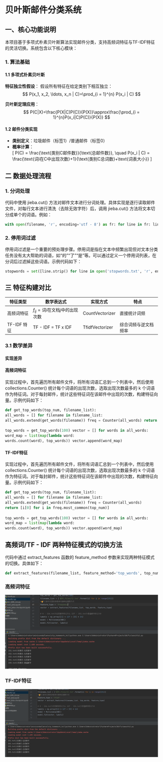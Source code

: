 # 贝叶斯邮件分类系统

## 一、核心功能说明
本项目基于多项式朴素贝叶斯算法实现邮件分类，支持高频词特征与TF-IDF特征的灵活切换。系统包含以下核心模块：

### 1. 算法基础
#### 1.1 多项式朴素贝叶斯
**特征独立性假设**：
假设所有特征在给定类别下相互独立：
$$
P(x_1, x_2, \ldots, x_n | C)=\prod_{i = 1}^{n} P(x_i | C)
$$


**贝叶斯定理应用**：  
$$
P(C|X)=\frac{P(X|C)P(C)}{P(X)}\approx\frac{\prod_{i = 1}^{n}P(x_i|C)P(C)}{P(X)}
$$

#### 1.2 邮件分类实现
- **类别定义**：垃圾邮件（标签1）/普通邮件（标签0）
- **概率计算**：  
  \[
  P(C) = \frac{\text{类别C邮件数}}{\text{总邮件数}}, \quad
  P(x_i | C) = \frac{\text{词i在C中出现次数}+1}{\text{类别C总词数}+\text{词表大小}}
  \]



## 二 数据处理流程
### 1. 分词处理
代码中使用 jieba.cut() 方法对邮件文本进行分词处理。具体实现是逐行读取邮件文件，对每行文本进行清洗（去除无效字符）后，调用 jieba.cut() 方法将文本切分成单个的词语。例如：
```python
with open(filename, 'r', encoding='utf - 8') as fr: for line in fr: line = line.strip() line = re.sub(r'[.【】0 - 9、——。，！~*]', '', line) line = cut(line)
```
### 2. 停用词过滤
停用词过滤是一个重要的预处理步骤。停用词是指在文本中频繁出现但对文本分类任务没有太大帮助的词语，如“的”“了”“是”等。可以通过定义一个停用词列表，在分词后过滤掉这些词语。示例代码如下：
```python
stopwords = set([line.strip() for line in open('stopwords.txt', 'r', encoding='utf - 8').readlines()]) words = [word for word in words if word not in stopwords]使用markdown实现
```
## 三 特征构建对比

| 特征类型      | 数学表达式               | 实现方式            | 特点         |
|-----------|---------------------|-----------------|------------|
| 高频词特征     |$f_{ij} = \text{词}i\text{在文档}j\text{中的出现次数}$        | CountVectorizer | 直接统计词频     |
| TF-IDF 特征 | TF - IDF = TF x IDF | TfidfVectorizer | 综合词频与逆文档频率 |


### 3.1 数学差异
#### 实现差异
#### 高频词特征
实现过程中，首先遍历所有邮件文件，将所有词语汇总到一个列表中，然后使用 collections.Counter() 统计每个词语的出现次数，选取出现次数最多的 
k 个词语作为特征词。对于每封邮件，统计这些特征词在该邮件中出现的次数，构建特征向量。示例代码如下：
```python
def get_top_words(top_num, filename_list):
all_words = [] for filename in filename_list: 
all_words.extend(get_words(filename)) freq = Counter(all_words) return [i[0] for i in freq.most_common(top_num)]

top_words = get_top_words(100) vector = [] for words in all_words:
word_map = list(map(lambda word:
words.count(word), top_words)) vector.append(word_map)
```
#### TF-IDF特征
实现过程中，首先遍历所有邮件文件，将所有词语汇总到一个列表中，然后使用 collections.Counter() 统计每个词语的出现次数，选取出现次数最多的 
k 个词语作为特征词。对于每封邮件，统计这些特征词在该邮件中出现的次数，构建特征向量。示例代码如下：
```python
def get_top_words(top_num, filename_list):
all_words = [] for filename in filename_list:
all_words.extend(get_words(filename)) freq = Counter(all_words) 
return [i[0] for i in freq.most_common(top_num)]

top_words = get_top_words(100) vector = [] for words in all_words:
word_map = list(map(lambda word:
words.count(word), top_words)) vector.append(word_map)
```
## 高频词/TF - IDF 两种特征模式的切换方法
代码中通过 extract_features 函数的 feature_method 参数来实现两种特征模式的切换。具体如下：
```python
def extract_features(filename_list, feature_method='top_words', top_num=100):
```
### 高频词特征
<img src="https://github.com/huangchenglin11/dev_skills_images/blob/master/images/gaopingci%202025-03-29%20222934.png">

### TF-IDF特征
<img src=https://github.com/huangchenglin11/dev_skills_images/blob/master/images/TF_IDF%202025-03-29%20223008.png>


